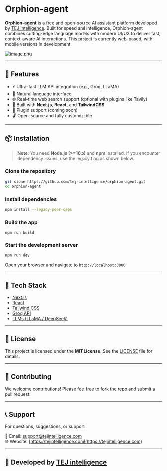 # Orphion-agent

**Orphion-agent** is a free and open-source AI assistant platform developed by [TEJ intelligence](https://tejintelligence.com). Built for speed and intelligence, Orphion-agent combines cutting-edge language models with modern UI/UX to deliver fast, context-aware AI interactions. This project is currently web-based, with mobile versions in development.

[![image.png](https://i.postimg.cc/BnwrpJd0/image.png)](https://postimg.cc/4YV2NRfL) <!-- Replace or remove if you don’t have a screenshot -->

---

## 🚀 Features

- ⚡ Ultra-fast LLM API integration (e.g., Groq, LLaMA)
- 💬 Natural language interface
- 🌐 Real-time web search support (optional with plugins like Tavily)
- 📆 Built with **Next.js**, **React**, and **TailwindCSS**
- 🧩 Plugin support (coming soon)
- 🔓 Open-source and fully customizable

---

## 📦 Installation

> **Note**: You need **Node.js (>=16.x)** and **npm** installed. If you encounter dependency issues, use the legacy flag as shown below.

### Clone the repository

```bash
git clone https://github.com/tej-intelligence/orphion-agent.git
cd orphion-agent
```

### Install dependencies

```bash
npm install --legacy-peer-deps
```

### Build the app

```bash
npm run build
```

### Start the development server

```bash
npm run dev
```

Open your browser and navigate to `http://localhost:3000`

---

## 🧠 Tech Stack

- [Next.js](https://nextjs.org/)
- [React](https://react.dev/)
- [Tailwind CSS](https://tailwindcss.com/)
- [Groq API](https://console.groq.com/)
- [LLMs (LLaMA / DeepSeek)](https://huggingface.co)

---

## 📜 License

This project is licensed under the **MIT License**. See the [LICENSE](LICENSE) file for details.

---

## 🤝 Contributing

We welcome contributions! Please feel free to fork the repo and submit a pull request.

---

## 📞 Support

For questions, suggestions, or support:

📧 Email: [support@tejintelligence.com](mailto:support@tejintelligence.com)  
🌐 Website: [https://tejintelligence.com](https://tejintelligence.com)

---

## 🧠 Developed by [TEJ intelligence](https://tejintelligence.com)

